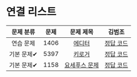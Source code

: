 # 연결 리스트
| 문제 분류 | 문제 | 문제 제목 | 김범조 |
| :--: | :--: | :--: | :--: | 
| 연습 문제 | 1406 | [에디터](https://www.acmicpc.net/problem/1406) | [정답 코드](/자료구조/solution/1406-김지환.cpp) |
| 기본 문제✔ | 5397 | [키로거](https://www.acmicpc.net/problem/5397) | [정답 코드](/자료구조/solution/5397-김지환.cpp) | 
| 기본 문제✔ | 1158 | [요세푸스 문제](https://www.acmicpc.net/problem/1158) | [정답 코드](/자료구조/solution/1158-김지환.cpp) |
